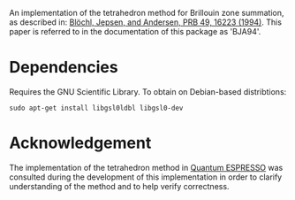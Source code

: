 An implementation of the tetrahedron method for Brillouin zone summation, as
described in: [Blöchl, Jepsen, and Andersen, PRB 49, 16223 (1994)](http://journals.aps.org/prb/abstract/10.1103/PhysRevB.49.16223).
This paper is referred to in the documentation of this package as 'BJA94'.

# Dependencies

Requires the GNU Scientific Library. To obtain on Debian-based distribtions:

    sudo apt-get install libgsl0ldbl libgsl0-dev

# Acknowledgement

The implementation of the tetrahedron method in [Quantum ESPRESSO](http://www.quantum-espresso.org/)
was consulted during the development of this implementation in order
to clarify understanding of the method and to help verify correctness.
